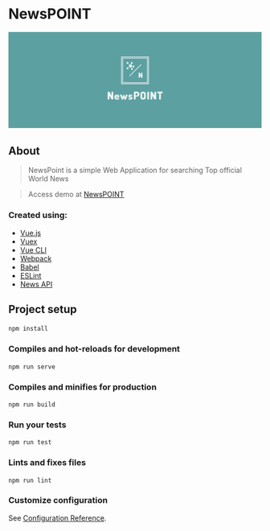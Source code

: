 # NewsPOINT 
![alt text](https://raw.githubusercontent.com/palina-krukovich/vue-news-app/master/src/assets/logo_readme.png)

## About

> NewsPoint is a simple Web Application for searching Top official World News

> Access demo at [NewsPOINT](https://palina-krukovich.github.io/vue-news-app/)

### Created using:
 - [Vue.js](https://vuejs.org/)
 - [Vuex](https://vuex.vuejs.org/)
 - [Vue CLI](https://cli.vuejs.org/)
 - [Webpack](https://webpack.js.org/)
 - [Babel](https://babeljs.io/)
 - [ESLint](https://eslint.org/)
 - [News API](https://newsapi.org/)

## Project setup
```
npm install
```

### Compiles and hot-reloads for development
```
npm run serve
```

### Compiles and minifies for production
```
npm run build
```

### Run your tests
```
npm run test
```

### Lints and fixes files
```
npm run lint
```

### Customize configuration
See [Configuration Reference](https://cli.vuejs.org/config/).
